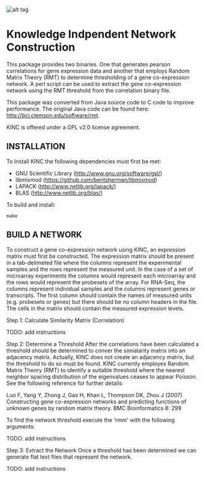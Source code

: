 
![alt tag](https://raw.githubusercontent.com/SystemsGenetics/KINC/version1/KINClogo.png)

Knowledge Indpendent Network Construction
==========

This package provides two binaries. One that generates pearson correlations for
gene expression data and another that employs Random Matrix Theory (RMT) to 
determine thresholding of a gene co-expression network. A perl script can be
used to extract the gene co-expression network using the RMT threshold from
the correlation binary file.

This package was converted from Java source code to C code to improve 
performance.  The original Java code can be found here:
http://bci.clemson.edu/software/rmt.

KINC is offered under a GPL v2.0 license agreement.  


INSTALLATION
------------
To Install KINC the following dependencies must first be met:

* GNU Scientific Library (http://www.gnu.org/software/gsl/)
* libmixmod (https://github.com/bentsherman/libmixmod)
* LAPACK (http://www.netlib.org/lapack/)
* BLAS (http://www.netlib.org/blas/)

To build and install:

```
make
```


BUILD A NETWORK
---------------
To construct a gene co-expression network using KINC, an expression
matrix must first be constructed.  The expression matrix should be present in
a tab-delimeted file where the columns represent the experimental samples and
the rows represent the measured unit. In the case of a set of microarray
experiments the columns would represent each microarray and the rows would
represent the probesets of the array.  For RNA-Seq, the columns represent individual
samples and the columns represent genes or transcripts.  The first column 
should contain the names of measured units (e.g. probesets or genes) but there 
should be no column headers in the file.  The cells in the matrix should contain 
the measured expression levels. 

Step 1: Calculate Similarity Matrix (Correlation)

TODO: add instructions

Step 2:  Determine a Threshold
After the correlations have been calculated a threshold should be determined
to conver the simialarity matrix into an adjacency matrix.  Actually, KINC
does not create an adjacency matrix, but the threshold to do so must be
found.  KINC currently employes Random Matrix Theory (RMT) to identify a suitable 
threshold where the nearest neighbor spacing distribution of the eigenvalues ceases
to appear Poisson.  See the following reference for further details:

Luo F, Yang Y, Zhong J, Gao H, Khan L, Thompson DK, Zhou J (2007) Constructing
   gene co-expression networks and predicting functions of unknown genes by 
   random matrix theory.  BMC Bioinformatics 8: 299

To find the network threshold execute the 'rmm' with the following arguments:

TODO: add instructions

Step 3: Extract the Network
Once a threshold has been determined we can generate flat text files that 
represent the network.  


TODO: add instructions



